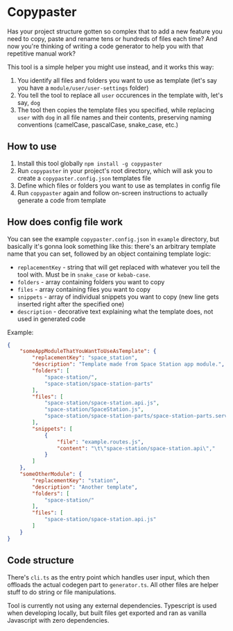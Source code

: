 # Copypaster

Has your project structure gotten so complex that to add a new feature you need to copy, paste and rename tens or hundreds of files each time? And now you're thinking of writing a code generator to help you with that repetitive manual work?  

This tool is a simple helper you might use instead, and it works this way:
1. You identify all files and folders you want to use as template (let's say you have a  `module/user/user-settings` folder)
2. You tell the tool to replace all `user` occurences in the template with, let's say, `dog`
3. The tool then copies the template files you specified, while replacing `user` with `dog` in all file names and their contents, preserving naming conventions (camelCase, pascalCase, snake_case, etc.)

## How to use

1. Install this tool globally `npm install -g copypaster`
2. Run `copypaster` in your project's root directory, which will ask you to create a `copypaster.config.json` templates file
3. Define which files or folders you want to use as templates in config file
3. Run `copypaster` again and follow on-screen instructions to actually generate a code from template

## How does config file work

You can see the example `copypaster.config.json` in `example` directory, but basically it's gonna look something like this: there's an arbitrary template name that you can set, followed by an object containing template logic:

- `replacementKey` - string that will get replaced with whatever you tell the tool with. Must be in `snake_case` or `kebab-case`.
- `folders` - array containing folders you want to copy
- `files` - array containing files you want to copy
- `snippets` - array of individual snippets you want to copy (new line gets inserted right after the specified one)
- `description` - decorative text explaining what the template does, not used in generated code

Example: 

```json
{
    "someAppModuleThatYouWantToUseAsTemplate": {
        "replacementKey": "space_station",
        "description": "Template made from Space Station app module.",
        "folders": [
            "space-station/",
            "space-station/space-station-parts"
        ],
        "files": [
            "space-station/space-station.api.js",
            "space-station/SpaceStation.js",
            "space-station/space-station-parts/space-station-parts.service.js"
        ],
        "snippets": [
            {
                "file": "example.routes.js",
                "content": "\t\"space-station/space-station.api\","
            }
        ]
    },
    "someOtherModule": {
        "replacementKey": "station",
        "description": "Another template",
        "folders": [
            "space-station/"
        ],
        "files": [
            "space-station/space-station.api.js"
        ]
    }
}
```

## Code structure

There's `cli.ts` as the entry point which handles user input, which then offloads the actual codegen part to `generator.ts`. All other files are helper stuff to do string or file manipulations.

Tool is currently not using any external dependencies. Typescript is used when developing locally, but built files get exported and ran as vanilla Javascript with zero dependencies.